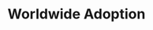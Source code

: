---
layout: locations
permalink: /worldwide-adoption/
title: "Worldwide Adoption"

# Locations Map
locations_map:
  heading: "Worldwide Locations"
  subheading: "Discover global progress in health data interoperability."
  description: |
    These countries and regions have implemented International Patient Access (IPA) using the HL7 FHIR standard, enabling cross-border health data access. Click on each area to learn more.
  
    **Submit Your Location**
    Do you represent a health care organization, government agency, laboratory, pharmacy or payor? Learn more about [submitting your organization](https://github.com/HL7/ipa-website/blob/main/README.md#organization-listing){: target="_blank"} for listing.

# Locations List
locations_list:
  heading: "Participating Applications"
  subheading: "Directory of health IT patient-facing apps supporting IPA standards."
  description: |
    This directory showcases a range of applications that empower patients to securely share and manage their health data. 
    
    **Submit your App**
    Are you a developer of a patient-facing health IT app that supports HL7 FHIR International Patient Access (IPA) standards? Submit your application to be featured in our directory by understanding the requirements and filling out our [submission form](https://github.com/HL7/ipa-website/blob/main/README.md#app-listing){: target="_blank"}.

    Disclaimer: The inclusion of apps in this directory does not imply endorsement by the HL7 FHIR IPA project. Users are encouraged to research and verify the suitability of each app for their specific needs.


---